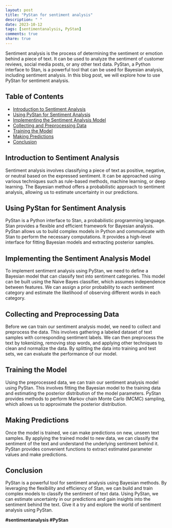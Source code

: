 ```yaml
---
layout: post
title: "PyStan for sentiment analysis"
description: " "
date: 2023-10-12
tags: [sentimentanalysis, PyStan]
comments: true
share: true
---
```


Sentiment analysis is the process of determining the sentiment or emotion behind a piece of text. It can be used to analyze the sentiment of customer reviews, social media posts, or any other text data. PyStan, a Python interface to Stan, is a powerful tool that can be used for Bayesian analysis, including sentiment analysis. In this blog post, we will explore how to use PyStan for sentiment analysis.

## Table of Contents
- [Introduction to Sentiment Analysis](#introduction-to-sentiment-analysis)
- [Using PyStan for Sentiment Analysis](#using-pystan-for-sentiment-analysis)
- [Implementing the Sentiment Analysis Model](#implementing-the-sentiment-analysis-model)
- [Collecting and Preprocessing Data](#collecting-and-preprocessing-data)
- [Training the Model](#training-the-model)
- [Making Predictions](#making-predictions)
- [Conclusion](#conclusion)

## Introduction to Sentiment Analysis
Sentiment analysis involves classifying a piece of text as positive, negative, or neutral based on the expressed sentiment. It can be approached using various techniques such as rule-based methods, machine learning, or deep learning. The Bayesian method offers a probabilistic approach to sentiment analysis, allowing us to estimate uncertainty in our predictions.

## Using PyStan for Sentiment Analysis
PyStan is a Python interface to Stan, a probabilistic programming language. Stan provides a flexible and efficient framework for Bayesian analysis. PyStan allows us to build complex models in Python and communicate with Stan to perform the necessary computations. It provides a high-level interface for fitting Bayesian models and extracting posterior samples.

## Implementing the Sentiment Analysis Model
To implement sentiment analysis using PyStan, we need to define a Bayesian model that can classify text into sentiment categories. This model can be built using the Naive Bayes classifier, which assumes independence between features. We can assign a prior probability to each sentiment category and estimate the likelihood of observing different words in each category.

## Collecting and Preprocessing Data
Before we can train our sentiment analysis model, we need to collect and preprocess the data. This involves gathering a labeled dataset of text samples with corresponding sentiment labels. We can then preprocess the text by tokenizing, removing stop words, and applying other techniques to clean and normalize the data. By splitting the data into training and test sets, we can evaluate the performance of our model.

## Training the Model
Using the preprocessed data, we can train our sentiment analysis model using PyStan. This involves fitting the Bayesian model to the training data and estimating the posterior distribution of the model parameters. PyStan provides methods to perform Markov chain Monte Carlo (MCMC) sampling, which allows us to approximate the posterior distribution.

## Making Predictions
Once the model is trained, we can make predictions on new, unseen text samples. By applying the trained model to new data, we can classify the sentiment of the text and understand the underlying sentiment behind it. PyStan provides convenient functions to extract estimated parameter values and make predictions.

## Conclusion
PyStan is a powerful tool for sentiment analysis using Bayesian methods. By leveraging the flexibility and efficiency of Stan, we can build and train complex models to classify the sentiment of text data. Using PyStan, we can estimate uncertainty in our predictions and gain insights into the sentiment behind the text. Give it a try and explore the world of sentiment analysis using PyStan.

**#sentimentanalysis #PyStan**